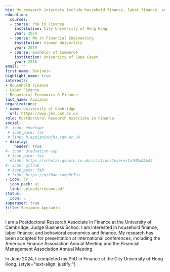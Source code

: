 ```yaml
---
bio: My research interests include household finance, labor finance, and behavioral economics and finance.
education:
  courses:
  - course: PhD in Finance
    institution: City University of Hong Kong
    year: 2024 
  - course: MA in Financial Engineering
    institution: Xiamen University
    year: 2019
  - course: Bachelor of Commerce
    institution: University of Cape Coast
    year: 2016
email: ""
first_name: Benjamin
highlight_name: true
interests:
- Household Finance
- Labor Finance
- Behavioral Economics & Finance
last_name: Appianin
organizations:
- name: University of Cambridge
  url: https://www.jbs.cam.ac.uk
role: Postdoctoral Research Associate in Finance
social:
#- icon: envelope
 # icon_pack: fas
 # link: b.appianin@jbs.cam.ac.uk
- display:
    header: true
#- icon: graduation-cap
 # icon_pack: fas
  #link: https://scholar.google.co.uk/citations?user=sIwtMXoAAAAJ
#- icon: github
 # icon_pack: fab
 # link: https://github.com/McTus
- icon: cv
  icon_pack: ai
  link: uploads/resume.pdf
status:
  icon: ☕️
superuser: true
title: Benjamin Appianin
---
```


I am a Postdoctoral Research Associate in Finance at the University of Cambridge, Judge Business Schoo. I am interested in household finance, labor finance, and behavioral economics and finance. My research has been accepted for presentation at international conferences, including the American Finance Association Annual Meeting and the Financial Management Association Annual Meeting.

In June 2024, I completed my PhD in Finance at the City University of Hong Kong.
{style="text-align: justify;"}
